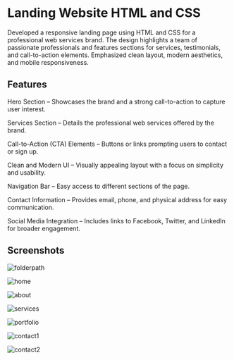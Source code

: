 
# Landing Website HTML and CSS

Developed a responsive landing page using HTML and CSS for a professional web services brand. The design highlights a team of passionate professionals and features sections for services, testimonials, and call-to-action elements. Emphasized clean layout, modern aesthetics, and mobile responsiveness.


## Features

Hero Section – Showcases the brand and a strong call-to-action to capture user interest.

Services Section – Details the professional web services offered by the brand.

Call-to-Action (CTA) Elements – Buttons or links prompting users to contact or sign up.

Clean and Modern UI – Visually appealing layout with a focus on simplicity and usability.

Navigation Bar – Easy access to different sections of the page.

Contact Information – Provides email, phone, and physical address for easy communication.

Social Media Integration – Includes links to Facebook, Twitter, and LinkedIn for broader engagement.


## Screenshots

![folderpath](https://github.com/user-attachments/assets/87f90b25-56c0-4327-bd9f-47e25291abee)

![home](https://github.com/user-attachments/assets/267403a0-efe4-4e3d-9c86-24dc5ddfc43b)

![about](https://github.com/user-attachments/assets/80e9b479-b642-4824-9535-0cc3ff1a33e7)

![services](https://github.com/user-attachments/assets/d20903a8-919a-45ed-af6c-42f7a0dbd0c1)

![portfolio](https://github.com/user-attachments/assets/7c7d515a-86ac-4a41-b93e-2d9582f82930)

![contact1](https://github.com/user-attachments/assets/c4067dab-7411-48ea-a853-58c17ccc99cb)

![contact2](https://github.com/user-attachments/assets/4fe5548e-829a-4e30-b5a6-8551256242b7)


